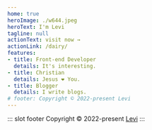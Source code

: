 ```yaml
---
home: true
heroImage: ./w644.jpeg
heroText: I'm Levi
tagline: null
actionText: visit now →
actionLink: /dairy/
features:
- title: Front-end Developer
  details: It's interesting.
- title: Christian
  details: Jesus ❤️ You.
- title: Blogger
  details: I write blogs.
# footer: Copyright © 2022-present Levi
---
```


::: slot footer
Copyright © 2022-present [Levi](https://wangyuanjian.github.io/)
:::